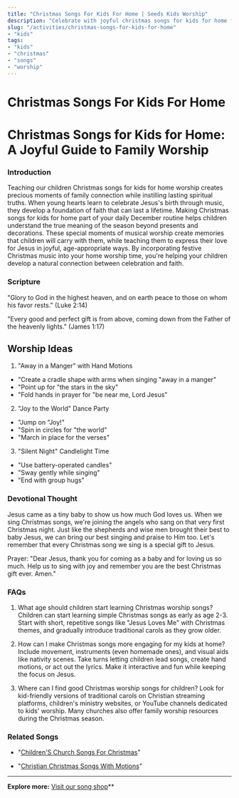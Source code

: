 ```yaml
---
title: "Christmas Songs For Kids For Home | Seeds Kids Worship"
description: "Celebrate with joyful christmas songs for kids for home featuring biblical Christmas themes. Holiday worship music for children and families."
slug: "/activities/christmas-songs-for-kids-for-home"
- "kids"
tags:
- "kids"
- "christmas"
- "songs"
- "worship"
---
```


# Christmas Songs For Kids For Home

# Christmas Songs for Kids for Home: A Joyful Guide to Family Worship

### Introduction
Teaching our children Christmas songs for kids for home worship creates precious moments of family connection while instilling lasting spiritual truths. When young hearts learn to celebrate Jesus's birth through music, they develop a foundation of faith that can last a lifetime. Making Christmas songs for kids for home part of your daily December routine helps children understand the true meaning of the season beyond presents and decorations. These special moments of musical worship create memories that children will carry with them, while teaching them to express their love for Jesus in joyful, age-appropriate ways. By incorporating festive Christmas music into your home worship time, you're helping your children develop a natural connection between celebration and faith.

### Scripture
"Glory to God in the highest heaven, and on earth peace to those on whom his favor rests." (Luke 2:14)

"Every good and perfect gift is from above, coming down from the Father of the heavenly lights." (James 1:17)

## Worship Ideas
1. "Away in a Manger" with Hand Motions
- "Create a cradle shape with arms when singing "away in a manger"
- "Point up for "the stars in the sky"
- "Fold hands in prayer for "be near me, Lord Jesus"

2. "Joy to the World" Dance Party
- "Jump on "Joy!"
- "Spin in circles for "the world"
- "March in place for the verses"

3. "Silent Night" Candlelight Time
- "Use battery-operated candles"
- "Sway gently while singing"
- "End with group hugs"

### Devotional Thought
Jesus came as a tiny baby to show us how much God loves us. When we sing Christmas songs, we're joining the angels who sang on that very first Christmas night. Just like the shepherds and wise men brought their best to baby Jesus, we can bring our best singing and praise to Him too. Let's remember that every Christmas song we sing is a special gift to Jesus.

Prayer: "Dear Jesus, thank you for coming as a baby and for loving us so much. Help us to sing with joy and remember you are the best Christmas gift ever. Amen."

### FAQs

1. What age should children start learning Christmas worship songs?
Children can start learning simple Christmas songs as early as age 2-3. Start with short, repetitive songs like "Jesus Loves Me" with Christmas themes, and gradually introduce traditional carols as they grow older.

2. How can I make Christmas songs more engaging for my kids at home?
Include movement, instruments (even homemade ones), and visual aids like nativity scenes. Take turns letting children lead songs, create hand motions, or act out the lyrics. Make it interactive and fun while keeping the focus on Jesus.

3. Where can I find good Christmas worship songs for children?
Look for kid-friendly versions of traditional carols on Christian streaming platforms, children's ministry websites, or YouTube channels dedicated to kids' worship. Many churches also offer family worship resources during the Christmas season.

### Related Songs

- "[Children'S Church Songs For Christmas](/activities/children-s-church-songs-for-christmas/)"

- "[Christian Christmas Songs With Motions](/activities/christian-christmas-songs-with-motions/)"

---

**Explore more:** [Visit our song shop](https://seedskidsworship.com/shop)**

<!-- Schema Markup -->
<script type="application/ld+json">
{
  "@context": "https://schema.org",
  "@type": "MusicRecording",
  "name": "Christmas Songs For Kids For Home",
  "byArtist": {
    "@type": "MusicGroup",
    "name": "Seeds Kids Worship"
  },
  "isFamilyFriendly": true,
  "url": "https://seedskidsworship.com/activities/christmas-songs-for-kids-for-home/"
}
</script>
